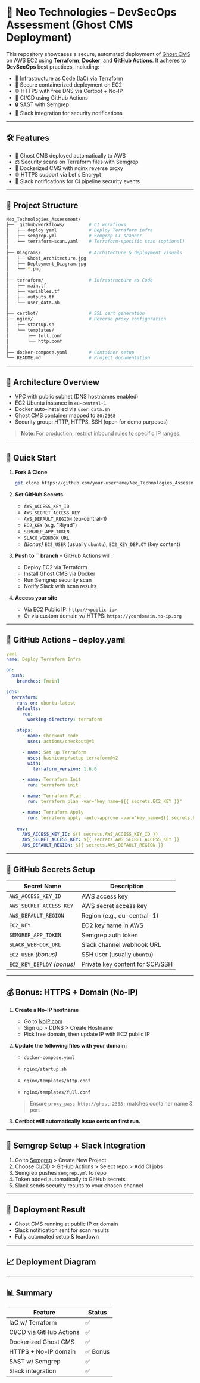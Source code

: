 # 🚀 Neo Technologies – DevSecOps Assessment (Ghost CMS Deployment)

This repository showcases a secure, automated deployment of [Ghost CMS](https://ghost.org/) on AWS EC2 using **Terraform**, **Docker**, and **GitHub Actions**. It adheres to **DevSecOps** best practices, including:

- 🔧 Infrastructure as Code (IaC) via Terraform
- 🚫 Secure containerized deployment on EC2
- 🌐 HTTPS with free DNS via Certbot + No-IP
- 🚀 CI/CD using GitHub Actions
- 🔒 SAST with Semgrep
- 💬 Slack integration for security notifications

---

## 🛠️ Features

- 🚀 Ghost CMS deployed automatically to AWS
- ⚖️ Security scans on Terraform files with Semgrep
- 🔧 Dockerized CMS with nginx reverse proxy
- 🌐 HTTPS support via Let's Encrypt
- 📅 Slack notifications for CI pipeline security events

---

## 📁 Project Structure

```bash
Neo_Technologies_Assessment/
├── .github/workflows/         # CI workflows
│   ├── deploy.yaml            # Deploy Terraform infra
│   ├── semgrep.yml            # Semgrep CI scanner
│   └── terraform-scan.yaml    # Terraform-specific scan (optional)
│
├── Diagrams/                  # Architecture & deployment visuals
│   ├── Ghost_Architecture.jpg
│   ├── Deployment_Diagram.jpg
│   └── *.png
│
├── terraform/                 # Infrastructure as Code
│   ├── main.tf
│   ├── variables.tf
│   ├── outputs.tf
│   └── user_data.sh
│
├── certbot/                   # SSL cert generation
├── nginx/                     # Reverse proxy configuration
│   ├── startup.sh
│   └── templates/
│       ├── full.conf
│       └── http.conf
│
├── docker-compose.yaml        # Container setup
└── README.md                  # Project documentation
```

---

## 🚧 Architecture Overview



- VPC with public subnet (DNS hostnames enabled)
- EC2 Ubuntu instance in `eu-central-1`
- Docker auto-installed via `user_data.sh`
- Ghost CMS container mapped to `80:2368`
- Security group: HTTP, HTTPS, SSH (open for demo purposes)

> **Note**: For production, restrict inbound rules to specific IP ranges.

---

## 📆 Quick Start

1. **Fork & Clone**

   ```bash
   git clone https://github.com/your-username/Neo_Technologies_Assessment.git
   ```

2. **Set GitHub Secrets**

   - `AWS_ACCESS_KEY_ID`
   - `AWS_SECRET_ACCESS_KEY`
   - `AWS_DEFAULT_REGION` (eu-central-1)
   - `EC2_KEY` (e.g. "Riyad")
   - `SEMGREP_APP_TOKEN`
   - `SLACK_WEBHOOK_URL`
   - *(Bonus)* `EC2_USER` (usually `ubuntu`), `EC2_KEY_DEPLOY` (key content)

3. **Push to ****\`\`**** branch** – GitHub Actions will:

   - Deploy EC2 via Terraform
   - Install Ghost CMS via Docker
   - Run Semgrep security scan
   - Notify Slack with scan results

4. **Access your site**

   - Via EC2 Public IP: `http://<public-ip>`
   - Or via custom domain w/ HTTPS: `https://yourdomain.no-ip.org`

---

## 🚀 GitHub Actions – deploy.yaml

```yaml
yaml
name: Deploy Terraform Infra

on:
  push:
    branches: [main]

jobs:
  terraform:
    runs-on: ubuntu-latest
    defaults:
      run:
        working-directory: terraform

    steps:
      - name: Checkout code
        uses: actions/checkout@v3

      - name: Set up Terraform
        uses: hashicorp/setup-terraform@v2
        with:
          terraform_version: 1.6.0

      - name: Terraform Init
        run: terraform init

      - name: Terraform Plan
        run: terraform plan -var="key_name=${{ secrets.EC2_KEY }}"

      - name: Terraform Apply
        run: terraform apply -auto-approve -var="key_name=${{ secrets.EC2_KEY }}"

    env:
      AWS_ACCESS_KEY_ID: ${{ secrets.AWS_ACCESS_KEY_ID }}
      AWS_SECRET_ACCESS_KEY: ${{ secrets.AWS_SECRET_ACCESS_KEY }}
      AWS_DEFAULT_REGION: ${{ secrets.AWS_DEFAULT_REGION }}
```

---

## 🔐 GitHub Secrets Setup

| Secret Name                | Description                     |
| -------------------------- | ------------------------------- |
| `AWS_ACCESS_KEY_ID`        | AWS access key                  |
| `AWS_SECRET_ACCESS_KEY`    | AWS secret access key           |
| `AWS_DEFAULT_REGION`       | Region (e.g., eu-central-1)     |
| `EC2_KEY`                  | EC2 key name in AWS             |
| `SEMGREP_APP_TOKEN`        | Semgrep auth token              |
| `SLACK_WEBHOOK_URL`        | Slack channel webhook URL       |
| `EC2_USER` *(bonus)*       | SSH user (usually `ubuntu`)     |
| `EC2_KEY_DEPLOY` *(bonus)* | Private key content for SCP/SSH |

---

## 💰 Bonus: HTTPS + Domain (No-IP)

1. **Create a No-IP hostname**

   - Go to [NoIP.com](https://www.noip.com/)
   - Sign up > DDNS > Create Hostname
   - Pick free domain, then update IP with EC2 public IP

2. **Update the following files with your domain:**

   - `docker-compose.yaml`

   - `nginx/startup.sh`

   - `nginx/templates/http.conf`

   - `nginx/templates/full.conf`





   > Ensure `proxy_pass http://ghost:2368;` matches container name & port

3. **Certbot will automatically issue certs on first run.**

---

## 📝 Semgrep Setup + Slack Integration

1. Go to [Semgrep](https://semgrep.dev/) > Create New Project
2. Choose CI/CD > GitHub Actions > Select repo > Add CI jobs
3. Semgrep pushes `semgrep.yml` to repo
4. Token added automatically to GitHub secrets
5. Slack sends security results to your chosen channel



---

## 🎨 Deployment Result

- Ghost CMS running at public IP or domain
- Slack notification sent for scan results
- Fully automated setup & teardown



---

## 📈 Deployment Diagram



---

## 📊 Summary

| Feature                  | Status  |
| ------------------------ | ------- |
| IaC w/ Terraform         | ✅       |
| CI/CD via GitHub Actions | ✅       |
| Dockerized Ghost CMS     | ✅       |
| HTTPS + No-IP domain     | ✅ Bonus |
| SAST w/ Semgrep          | ✅       |
| Slack integration        | ✅       |

